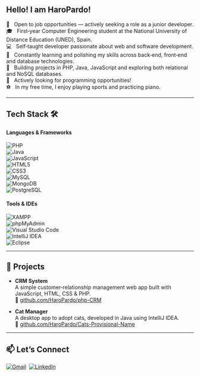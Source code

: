 ## Hello! I am HaroPardo!

📌 &nbsp; Open to job opportunities — actively seeking a role as a junior developer.  
🎓 &nbsp; First‑year Computer Engineering student at the National University of Distance Education (UNED), Spain.  
💻 &nbsp; Self‑taught developer passionate about web and software development.  
🌱 &nbsp; Constantly learning and polishing my skills across back‑end, front‑end and database technologies.  
🔭 &nbsp; Building projects in PHP, Java, JavaScript and exploring both relational and NoSQL databases.  
🎯 &nbsp; Actively looking for programming opportunities!  
⚽ &nbsp; In my free time, I enjoy playing sports and practicing piano.

---

## Tech Stack 🛠

#### Languages & Frameworks  
![PHP](https://img.shields.io/badge/php-777BB4?style=for-the-badge&logo=php&logoColor=white)  
![Java](https://img.shields.io/badge/java-%23ED8B00.svg?style=for-the-badge&logo=java&logoColor=white)  
![JavaScript](https://img.shields.io/badge/javascript-%23F7DF1E.svg?style=for-the-badge&logo=javascript&logoColor=black)  
![HTML5](https://img.shields.io/badge/html5-%23E34F26.svg?style=for-the-badge&logo=html5&logoColor=white)  
![CSS3](https://img.shields.io/badge/css3-%231572B6.svg?style=for-the-badge&logo=css3&logoColor=white)  
![MySQL](https://img.shields.io/badge/MySQL-4479A1?style=for-the-badge&logo=mysql&logoColor=white)  
![MongoDB](https://img.shields.io/badge/MongoDB-%234EA94B.svg?style=for-the-badge&logo=mongodb&logoColor=white)  
![PostgreSQL](https://img.shields.io/badge/PostgreSQL-316192?style=for-the-badge&logo=postgresql&logoColor=white)  

#### Tools & IDEs  
![XAMPP](https://img.shields.io/badge/XAMPP-%23FF9A00.svg?style=for-the-badge&logo=xampp&logoColor=white)  
![phpMyAdmin](https://img.shields.io/badge/phpMyAdmin-%233B82C7.svg?style=for-the-badge&logo=phpmyadmin&logoColor=white)  
![Visual Studio Code](https://img.shields.io/badge/VS%20Code-007ACC?style=for-the-badge&logo=visual-studio-code&logoColor=white)  
![IntelliJ IDEA](https://img.shields.io/badge/IntelliJ%20IDEA-%23000000.svg?style=for-the-badge&logo=intellij-idea&logoColor=white)  
![Eclipse](https://img.shields.io/badge/Eclipse-%2300212D.svg?style=for-the-badge&logo=eclipse&logoColor=white)  

---

## 🚀 Projects

- **CRM System**  
  A simple customer‑relationship management web app built with JavaScript, HTML, CSS & PHP.  
  🔗 [github.com/HaroPardo/php-CRM](https://github.com/HaroPardo/php-CRM)

- **Cat Manager**  
  A desktop app to adopt cats, developed in Java using IntelliJ IDEA.  
  🔗 [github.com/HaroPardo/Cats-Provisional-Name](https://github.com/HaroPardo/Cats-Provisional-Name)

---

## 📫 Let’s Connect

<a href="mailto:dharopardo@gmail.com"><img alt="Gmail" src="https://img.shields.io/badge/Gmail-D14836?style=for-the-badge&logo=gmail&logoColor=white"/></a>&nbsp;
<a href="https://www.linkedin.com/in/david-haro-pardo-92a146256/"><img alt="LinkedIn" src="https://img.shields.io/badge/linkedin-%230077B5.svg?style=for-the-badge&logo=linkedin&logoColor=white"/></a>&nbsp;
